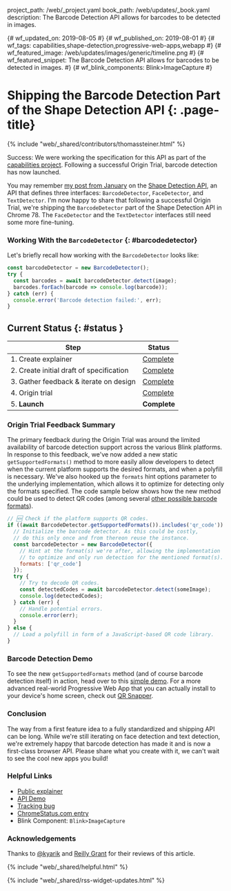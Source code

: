 project_path: /web/_project.yaml
book_path: /web/updates/_book.yaml
description: The Barcode Detection API allows for barcodes to be detected in images.

{# wf_updated_on: 2019-08-05 #}
{# wf_published_on: 2019-08-01 #}
{# wf_tags: capabilities,shape-detection,progressive-web-apps,webapp #}
{# wf_featured_image: /web/updates/images/generic/timeline.png #}
{# wf_featured_snippet: The Barcode Detection API allows for barcodes to be detected in images. #}
{# wf_blink_components: Blink>ImageCapture #}

# Shipping the Barcode Detection Part of the Shape Detection API {: .page-title}

{% include "web/_shared/contributors/thomassteiner.html" %}

<div class="clearfix"></div>

Success: We were working the specification for this API as part of the [capabilities
project](/web/updates/capabilities). Following a successful Origin Trial,
barcode detection has now launched.

You may remember [my post from January](../01/shape-detection)
on the [Shape Detection API](https://wicg.github.io/shape-detection-api),
an API that defines three interfaces: `BarcodeDetector`, `FaceDetector`,
and `TextDetector`. I'm now happy to share that following a successful Origin Trial,
we're shipping the `BarcodeDetector` part of the Shape Detection API in Chrome&nbsp;78.
The `FaceDetector` and the `TextDetector` interfaces still need some more fine-tuning.

### Working With the `BarcodeDetector` {: #barcodedetector}

Let's briefly recall how working with the `BarcodeDetector` looks like:

```js
const barcodeDetector = new BarcodeDetector();
try {
  const barcodes = await barcodeDetector.detect(image);
  barcodes.forEach(barcode => console.log(barcode));
} catch (err) {
  console.error('Barcode detection failed:', err);
}
```

## Current Status {: #status }

| Step                                       | Status                               |
| ------------------------------------------ | ------------------------------------ |
| 1. Create explainer                        | [Complete][explainer]                |
| 2. Create initial draft of specification   | [Complete][spec]                     |
| 3. Gather feedback & iterate on design     | [Complete][wicg-discourse]           |
| 4. Origin trial                            | [Complete][ot]                       |
| 5. **Launch**                              | **Complete**                         |

### Origin Trial Feedback Summary

The primary feedback during the Origin Trial was around the limited availability
of barcode detection support across the various Blink platforms.
In response to this feedback, we've now added a new static `getSupportedFormats()` method
to more easily allow developers to detect when the current platform supports
the desired formats, and when a polyfill is necessary.
We've also hooked up the `formats` hint options parameter to the underlying implementation,
which allows it to optimize for detecting only the formats specified.
The code sample below shows how the new method could be used to detect QR codes
(among several
[other possible barcode formats](https://wicg.github.io/shape-detection-api/#enumdef-barcodeformat)).

```js
// 🆕 Check if the platform supports QR codes.
if ((await BarcodeDetector.getSupportedFormats()).includes('qr_code')) {
  // Initialize the barcode detector. As this could be costly,
  // do this only once and from thereon reuse the instance.
  const barcodeDetector = new BarcodeDetector({
    // Hint at the format(s) we're after, allowing the implementation
    // to optimize and only run detection for the mentioned format(s).
    formats: ['qr_code']
  });
  try {
    // Try to decode QR codes.
    const detectedCodes = await barcodeDetector.detect(someImage);
    console.log(detectedCodes);
  } catch (err) {
    // Handle potential errors.
    console.error(err);
  }
} else {
  // Load a polyfill in form of a JavaScript-based QR code library.
}
```

### Barcode Detection Demo

To see the new `getSupportedFormats` method (and of course barcode detection itself) in action,
head over to this [simple demo][demo].
For a more advanced real-world Progressive Web App
that you can actually install to your device's home screen,
check out [QR Snapper](https://qrsnapper.com/).

### Conclusion

The way from a first feature idea to a fully standardized and shipping API can be long.
While we're still iterating on face detection and text detection,
we're extremely happy that barcode detection has made it and is now a first-class browser API.
Please share what you create with it, we can't wait to see the cool new apps you build!

### Helpful Links

* [Public explainer][explainer]
* [API Demo][demo]
* [Tracking bug][cr-bug]
* [ChromeStatus.com entry][cr-status]
* Blink Component: `Blink>ImageCapture`

### Acknowledgements

Thanks to [@kyarik](https://github.com/kyarik) and [Reilly Grant](https://github.com/reillyeon)
for their reviews of this article.

{% include "web/_shared/helpful.html" %}

{% include "web/_shared/rss-widget-updates.html" %}

[spec]: https://wicg.github.io/shape-detection-api
[issues]: https://github.com/WICG/shape-detection-api/issues
[demo]: https://glitch.com/~codelab-barcode-detection
[cr-bug]: https://bugs.chromium.org/p/chromium/issues/detail?id=728474
[cr-status]: https://www.chromestatus.com/feature/4757990523535360
[explainer]: https://docs.google.com/document/d/1QeCDBOoxkElAB0x7ZpM3VN3TQjS1ub1mejevd2Ik1gQ/edit
[wicg-discourse]: https://discourse.wicg.io/t/rfc-proposal-for-face-detection-api/1642/3
[ot]: https://developers.chrome.com/origintrials/#/view_trial/-2341871806232657919